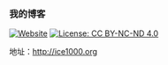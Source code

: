 ### 我的博客

[![Website](https://img.shields.io/website-available-down-brightgreen-red/http/rickypeng99.com.svg?label=rickypeng99.com)](http://ice1000.org)
[![License: CC BY-NC-ND 4.0](https://img.shields.io/badge/License-CC%20BY--NC--ND%204.0-lightgrey.svg)](http://creativecommons.org/licenses/by-nc-nd/4.0/)

地址：http://ice1000.org
